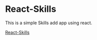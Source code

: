 # React-Skills

This is a simple Skills add app using react.

[React-Skills](https://ksxusg.csb.app/)
